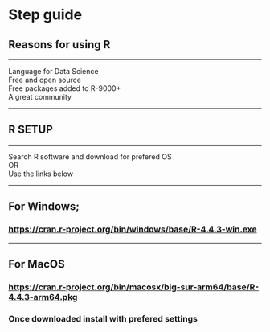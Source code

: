 # Step guide
## Reasons for using R
--------------------
Language for Data Science<br>
Free and open source<br>
Free packages added to R-9000+<br>
A great community
*******
## R SETUP
*******
Search R software and download for prefered OS<br>
OR <br>
Use the links below<br>

------------
For Windows;
------------
### https://cran.r-project.org/bin/windows/base/R-4.4.3-win.exe

----------
For MacOS
----------
### https://cran.r-project.org/bin/macosx/big-sur-arm64/base/R-4.4.3-arm64.pkg
### Once downloaded install with prefered settings
